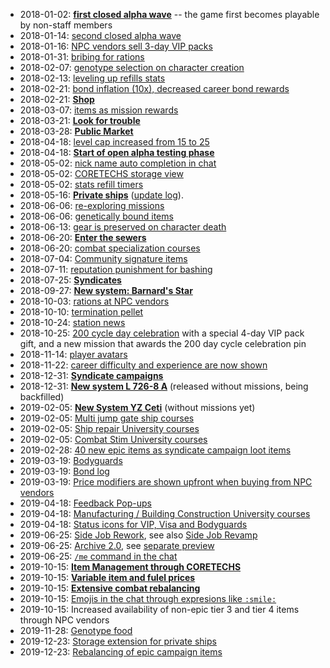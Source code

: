 * 2018-01-02: [**first closed alpha wave**](https://blog.taustation.space/blog/closed-alpha-test-liftoff/) -- the game first becomes playable by non-staff members
* 2018-01-14: [second closed alpha wave](https://blog.taustation.space/blog/closed-alpha-test-2nd-shuttle-ready/)
* 2018-01-16: [NPC vendors sell 3-day VIP packs](https://blog.taustation.space/blog/update-changelog-2018-jan-16/)
* 2018-01-31: [bribing for rations](https://blog.taustation.space/blog/update-changelog-2018-jan-31/)
* 2018-02-07: [genotype selection on character creation](https://blog.taustation.space/blog/update-changelog-2018-feb-07/)
* 2018-02-13: [leveling up refills stats](https://blog.taustation.space/blog/update-changelog-2018-feb-13/)
* 2018-02-21: [bond inflation (10x), decreased career bond rewards](https://blog.taustation.space/blog/update-changelog-2018-feb-21/)
* 2018-02-21: [**Shop**](https://blog.taustation.space/blog/shop-grand-opening-next-steps/)
* 2018-03-07: [items as mission rewards](https://blog.taustation.space/blog/update-changelog-2018-mar-07/)
* 2018-03-21: [**Look for trouble**](https://blog.taustation.space/blog/update-changelog-2018-mar-21/)
* 2018-03-28: [**Public Market**](https://blog.taustation.space/blog/update-changelog-2018-mar-28/)
* 2018-04-18: [level cap increased from 15 to 25](https://blog.taustation.space/blog/update-changelog-2018-apr-18/)
* 2018-04-18: [**Start of open alpha testing phase**](https://blog.taustation.space/blog/start-your-adventure-in-tau-station-now/)
* 2018-05-02: [nick name auto completion in chat](https://blog.taustation.space/blog/update-changelog-2018-apr-25/)
* 2018-05-02: [CORETECHS storage view](https://blog.taustation.space/blog/update-changelog-2018-apr-25/)
* 2018-05-02: [stats refill timers](https://blog.taustation.space/blog/update-changelog-2018-may-02/)
* 2018-05-16: [**Private ships**](https://blog.taustation.space/blog/captain-on-deck-private-ships-have-arrived/) ([update log](https://blog.taustation.space/blog/update-changelog-2018-may-16/)).
* 2018-06-06: [re-exploring missions](https://blog.taustation.space/blog/update-changelog-2018-jun-06/)
* 2018-06-06: [genetically bound items](https://blog.taustation.space/blog/update-changelog-2018-jun-06/)
* 2018-06-13: [gear is preserved on character death](https://blog.taustation.space/blog/update-changelog-2018-jun-13/)
* 2018-06-20: [**Enter the sewers**](https://blog.taustation.space/blog/update-changelog-2018-jun-20/)
* 2018-06-20: [combat specialization courses](https://blog.taustation.space/blog/update-changelog-2018-jun-20/)
* 2018-07-04: [Community signature items](https://blog.taustation.space/blog/update-changelog-2018-jul-04/)
* 2018-07-11: [reputation punishment for bashing](https://blog.taustation.space/blog/update-changelog-2018-jul-11/)
* 2018-07-25: [**Syndicates**](https://blog.taustation.space/blog/update-changelog-2018-jul-25/)
* 2018-09-27: [**New system: Barnard's Star**](https://blog.taustation.space/blog/update-changelog-2018-sep-27/)
* 2018-10-03: [rations at NPC vendors](https://blog.taustation.space/blog/update-changelog-2018-oct-03/)
* 2018-10-10: [termination pellet](https://blog.taustation.space/blog/update-changelog-2018-oct-10/)
* 2018-10-24: [station news](https://blog.taustation.space/blog/update-changelog-2018-oct-24/)
* 2018-10-25: [200 cycle day celebration](https://blog.taustation.space/blog/happy-cycle-200-citizens/) with a special 4-day VIP pack gift, and a new mission that awards the 200 day cycle celebration pin
* 2018-11-14: [player avatars](https://blog.taustation.space/blog/update-changelog-2018-nov-14/)
* 2018-11-22: [career difficulty and experience are now shown](https://blog.taustation.space/blog/update-changelog-2018-nov-22/)
* 2018-12-31: [**Syndicate campaigns**](https://blog.taustation.space/blog/update-changelog-2018-dec-31/)
* 2018-12-31: [**New system L 726-8 A**](https://blog.taustation.space/blog/update-changelog-2018-dec-31/) (released without missions, being backfilled)
* 2019-02-05: [**New System YZ Ceti**](https://blog.taustation.space/blog/update-changelog-2019-feb-05/) (without missions yet)
* 2019-02-05: [Multi jump gate ship courses](https://blog.taustation.space/blog/update-changelog-2019-feb-05/)
* 2019-02-05: [Ship repair University courses](https://blog.taustation.space/blog/update-changelog-2019-feb-05/)
* 2019-02-05: [Combat Stim University courses](https://blog.taustation.space/blog/update-changelog-2019-feb-05/)
* 2019-02-28: [40 new epic items as syndicate campaign loot items](https://blog.taustation.space/blog/update-changelog-2019-feb-28/)
* 2019-03-19: [Bodyguards](https://blog.taustation.space/blog/update-changelog-2019-mar-19/)
* 2019-03-19: [Bond log](https://blog.taustation.space/blog/update-changelog-2019-mar-19/)
* 2019-03-19: [Price modifiers are shown upfront when buying from NPC vendors](https://blog.taustation.space/blog/update-changelog-2019-mar-19/)
* 2019-04-18: [Feedback Pop-ups](https://blog.taustation.space/blog/update-changelog-2019-apr-18/)
* 2019-04-18: [Manufacturing / Building Construction University courses](https://blog.taustation.space/blog/update-changelog-2019-apr-18/)
* 2019-04-18: [Status icons for VIP, Visa and Bodyguards](https://blog.taustation.space/blog/update-changelog-2019-apr-18/)
* 2019-06-25: [Side Job Rework](https://blog.taustation.space/blog/update-changelog-2019-jun-25/), see also [Side Job Revamp](https://blog.taustation.space/blog/side-jobs-revamp/)
* 2019-06-25: [Archive 2.0](https://blog.taustation.space/blog/update-changelog-2019-jun-25/), see [separate preview](https://blog.taustation.space/blog/archive-2-0-a-new-look-updated-content/)
* 2019-06-25: [`/me` command in the chat](https://blog.taustation.space/blog/update-changelog-2019-jun-25/)
* 2019-10-15: [**Item Management through CORETECHS**](https://blog.taustation.space/blog/update-changelog-2019-oct-15/)
* 2019-10-15: [**Variable item and fulel prices**](https://blog.taustation.space/blog/update-changelog-2019-oct-15/)
* 2019-10-15: [**Extensive combat rebalancing**](https://blog.taustation.space/blog/update-changelog-2019-oct-15/)
* 2019-10-15: [Emojis in the chat through expresions like `:smile:`](https://blog.taustation.space/blog/update-changelog-2019-oct-15/)
* 2019-10-15: Increased availability of non-epic tier 3 and tier 4 items through NPC vendors
* 2019-11-28: [Genotype food](https://blog.taustation.space/blog/update-changelog-2019-nov-28/)
* 2019-12-23: [Storage extension for private ships](https://blog.taustation.space/blog/update-changelog-2019-dec-23/)
* 2019-12-23: [Rebalancing of epic campaign items](https://blog.taustation.space/blog/update-changelog-2019-dec-23/)

